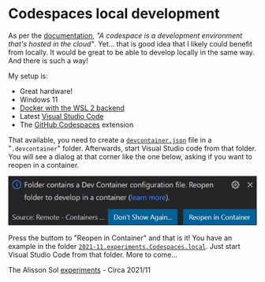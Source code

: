 # Codespaces local development

As per the [documentation](https://docs.github.com/en/codespaces/overview), <em>"A codespace is a development environment that's hosted in the cloud"</em>. Yet... that is good idea that I likely could benefit from locally. It would be great to be able to develop locally in the same way. And there is such a way!

My setup is:

- Great hardware!
- Windows 11
- [Docker with the WSL 2 backend](https://docs.docker.com/desktop/windows/wsl/)
- Latest [Visual Studio Code](https://code.visualstudio.com/Download)
- The [GitHub Codespaces](https://marketplace.visualstudio.com/items?itemName=GitHub.codespaces) extension

That available, you need to create a [`devcontainer.json`](https://code.visualstudio.com/docs/remote/devcontainerjson-reference) file in a "`.devcontainer`" folder. Afterwards, start Visual Studio code from that folder. You will see a dialog at that corner like the one below, asking if you want to reopen in a container.

![](2021-11.experiments.Codespaces.local/2021-11.vscode.reopen.in.container.jpg)

Press the buttom to "Reopen in Container" and that is it! You have an example in the folder [`2021-11.experiments.Codespaces.local`](./2021-11.experiments.Codespaces.local/). Just start Visual Studio Code from that folder. More to come...

The Alisson Sol [experiments](https://github.com/alissonsol/experiments) - Circa 2021/11
